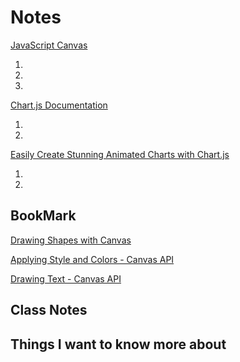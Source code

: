 # Notes

[JavaScript Canvas](https://www.javascripttutorial.net/web-apis/javascript-canvas/)

1.
2.
3.

[Chart.js Documentation](http://www.chartjs.org/docs/)

1.
2.

[Easily Create Stunning Animated Charts with Chart.js](https://www.webdesignerdepot.com/2013/11/easily-create-stunning-animated-charts-with-chart-js/)

1.
2.

## BookMark

[Drawing Shapes with Canvas](https://developer.mozilla.org/en-US/docs/Web/API/Canvas_API/Tutorial/Drawing_shapes)

[Applying Style and Colors - Canvas API](https://developer.mozilla.org/en-US/docs/Web/API/Canvas_API/Tutorial/Applying_styles_and_colors)

[Drawing Text - Canvas API](https://developer.mozilla.org/en-US/docs/Web/API/Canvas_API/Tutorial/Drawing_text)

## Class Notes

## Things I want to know more about